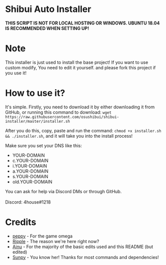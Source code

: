 # Shibui Auto Installer

<b>**THIS SCRIPT IS NOT FOR LOCAL HOSTING OR WINDOWS. UBUNTU 18.04 IS RECOMMENDED WHEN SETTING UP!**</b><br>

# Note
This installer  is just used to install the base project! If you want to use custom modify, You need to edit it yourself. and please fork this project if you use it!

# How to use it?
It's simple. Firstly, you need to download it by either downloading it from GitHub, or running this command to download: `wget https://raw.githubusercontent.com/osushibui/shibui-installer/master/installer.sh`

After you do this, copy, paste and run the command: `chmod +x installer.sh && ./installer.sh`, and it will take you into the install process!

Make sure you set your DNS like this:

* YOUR-DOMAIN
* c.YOUR-DOMAIN
* i.YOUR-DOMAIN
* a.YOUR-DOMAIN
* s.YOUR-DOMAIN
* old.YOUR-DOMAIN

You can ask for help via Discord DMs or through GitHub.<br>
<br>
Discord: 4house#1218

# Credits
* <a href=https://github.com/ppy>peppy</a> - For the game omega
* <a href=https://github.com/osuripple>Ripple</a> - The reason we're here right now?
* <a href=https://github.com/osuthailand>Ainu</a> - For the majority of the basic edits used and this README (but edited)
* <a href=https://github.com/EmilySunpy>Sunpy</a> - You know her! Thanks for most commands and dependencies!
